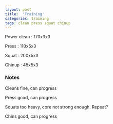 ```yaml
---
layout: post
title:  'Training'
categories: training
tags: clean press squat chinup
---
```


Power clean :   170x3x3

Press   :   110x5x3

Squat   :   200x5x3

Chinup  :   45x5x3

### Notes

Cleans fine, can progress

Press good, can progress

Squats too heavy, core not strong enough. Repeat?

Chins good, can progress
